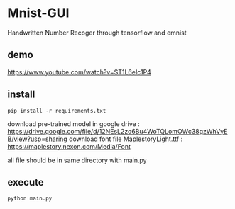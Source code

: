 # Mnist-GUI
Handwritten Number Recoger through tensorflow and emnist
## demo
https://www.youtube.com/watch?v=ST1L6eIc1P4
## install
```
pip install -r requirements.txt
```
download pre-trained model in google drive : https://drive.google.com/file/d/12NEsL2zo6Bu4WoTQLomOWc38gzWhVyEB/view?usp=sharing
download font file MaplestoryLight.ttf : https://maplestory.nexon.com/Media/Font

all file should be in same directory with main.py 
## execute
```
python main.py
```

